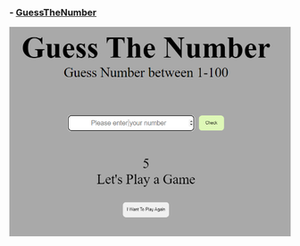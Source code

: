 ### - [GuessTheNumber](https://yasinyagmur.github.io/GuessTheNumber/)
![](./image/guessTheNumber.png)